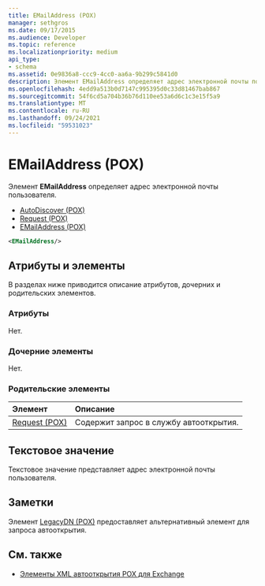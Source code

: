 ```yaml
---
title: EMailAddress (POX)
manager: sethgros
ms.date: 09/17/2015
ms.audience: Developer
ms.topic: reference
ms.localizationpriority: medium
api_type:
- schema
ms.assetid: 0e9836a8-ccc9-4cc0-aa6a-9b299c5841d0
description: Элемент EMailAddress определяет адрес электронной почты пользователя.
ms.openlocfilehash: 4edd9a513b0d7147c995395d0c33d81467bab867
ms.sourcegitcommit: 54f6cd5a704b36b76d110ee53a6d6c1c3e15f5a9
ms.translationtype: MT
ms.contentlocale: ru-RU
ms.lasthandoff: 09/24/2021
ms.locfileid: "59531023"
---
```

# <a name="emailaddress-pox"></a>EMailAddress (POX)

Элемент **EMailAddress** определяет адрес электронной почты пользователя. 
  
- [AutoDiscover (POX)](autodiscover-pox.md) 
- [Request (POX)](request-pox.md) 
- [EMailAddress (POX)](emailaddress-pox.md)
  
```xml
<EMailAddress/>
```

## <a name="attributes-and-elements"></a>Атрибуты и элементы

В разделах ниже приводится описание атрибутов, дочерних и родительских элементов.
  
### <a name="attributes"></a>Атрибуты

Нет.
  
### <a name="child-elements"></a>Дочерние элементы

Нет.
  
### <a name="parent-elements"></a>Родительские элементы

|**Элемент**|**Описание**|
|:-----|:-----|
|[Request (POX)](request-pox.md) <br/> |Содержит запрос в службу автооткрытия.  <br/> |
   
## <a name="text-value"></a>Текстовое значение

Текстовое значение представляет адрес электронной почты пользователя.
  
## <a name="remarks"></a>Заметки

Элемент [LegacyDN (POX)](legacydn-pox.md) предоставляет альтернативный элемент для запроса автооткрытия. 
  
## <a name="see-also"></a>См. также

- [Элементы XML автооткрытия POX для Exchange](pox-autodiscover-xml-elements-for-exchange.md)

